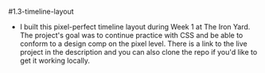 #1.3-timeline-layout

* I built this pixel-perfect timeline layout during Week 1 at The Iron Yard. The project's goal was to continue practice with CSS and be able to conform to a design comp on the pixel level. There is a link to the live project in the description and you can also clone the repo if you'd like to get it working locally.
